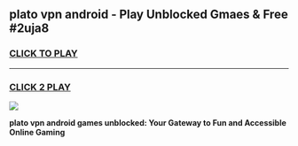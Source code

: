 
## plato vpn android - Play Unblocked Gmaes & Free #2uja8
<h3>
<a href="https://premium.freeplayer.one?title=plato_vpn_android&ref=03M">CLICK TO PLAY</a></h3>
<hr>

<h3>
<a href="https://premium.freeplayer.one?title=plato_vpn_android&ref=03M">CLICK 2 PLAY</a>
  
</h3>

<a href="https://premium.freeplayer.one?title=plato_vpn_android&ref=03M"><img src="https://clearcache.store/games.png"></a>


**plato vpn android games unblocked: Your Gateway to Fun and Accessible Online Gaming**
